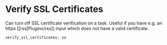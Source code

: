 # Verify SSL Certificates
Can turn off SSL certificate verification on a task. Useful if you have e.g. an https [[rss|Plugins/rss]] input which does not have a valid certificate.

    verify_ssl_certificates: no

